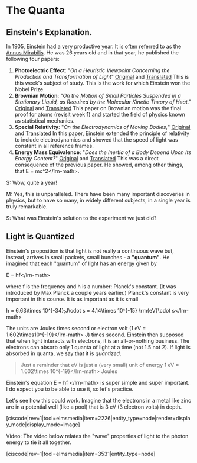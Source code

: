 # The Quanta

## Einstein's Explanation.

In 1905, Einstein had a very productive year. It is often referred to as the [Annus Mirabilis](http://en.wikipedia.org/wiki/Annus_Mirabilis_papers). He was 26 years old and in that year, he published the following four papers:

1. **Photoelectric Effect**: "_On a Heuristic Viewpoint Concerning the Production and Transformation of Light_" [Original](http://www.physik.uni-augsburg.de/annalen/history/einstein-papers/1905_17_132-148.pdf) and [Translated](https://en.wikisource.org/?curid=59468) This is this week's subject of study. This is the work for which Einstein won the Nobel Prize.
2. **Brownian Motion**: _"On the Motion of Small Particles Suspended in a Stationary Liquid, as Required by the Molecular Kinetic Theory of Heat._" [Original](http://www.physik.uni-augsburg.de/annalen/history/einstein-papers/1905_17_549-560.pdf) and [Translated](http://users.physik.fu-berlin.de/~kleinert/files/eins_brownian.pdf) This paper on Brownian motion was the final proof for atoms \(revisit week 1\) and started the field of physics known as statistical mechanics.
3. **Special Relativity**: "_On the Electrodynamics of Moving Bodies,_" [Original](http://wikilivres.ca/wiki/Zur_Elektrodynamik_bewegter_K%C3%B6rper) and [Translated](http://www.fourmilab.ch/etexts/einstein/specrel/www/) In this paper, Einstein extended the principle of relativity to include electrodynamics and showed that the speed of light was constant in all reference frames.
4. **Energy Mass Equivalence**: "_Does the Inertia of a Body Depend Upon Its Energy Content?_" [Original](http://www.physik.uni-augsburg.de/annalen/history/einstein-papers/1905_18_639-641.pdf) and [Translated](http://www.fourmilab.ch/etexts/einstein/E_mc2/www/) This was a direct consequence of the previous paper. He showed, among other things, that E = mc^2&lt;/lrn-math&gt;.

S: Wow, quite a year!

M: Yes, this is unparalleled. There have been many important discoveries in physics, but to have so many, in widely different subjects, in a single year is truly remarkable.

S: What was Einstein's solution to the experiment we just did?

## Light is Quantized

Einstein's proposition is that light is not really a continuous wave but, instead, arrives in small packets, small bunches - a **"quantum"**. He imagined that each "quantum" of light has an energy given by

E = hf&lt;/lrn-math&gt;

where f is the frequency and h is a number: Planck's constant. \(It was introduced by Max Planck a couple years earlier.\) Planck's constant is very important in this course. It is as important as it is small

h = 6.63\times 10^{-34}\;J\cdot s = 4.14\times 10^{-15} \rm{eV}\cdot s&lt;/lrn-math&gt;

The units are Joules times second or electron volt \(1 eV = 1.602\times10^{-19}&lt;/lrn-math&gt; J\) times second. Einstein then supposed that when light interacts with electrons, it is an all-or-nothing business. The electrons can absorb only 1 quanta of light at a time \(not 1.5 not 2\). If light is absorbed in quanta, we say that it is _quantized_.

> Just a reminder that eV is just a \(very small\) unit of energy 1 eV = 1.602\times 10^{-19}&lt;/lrn-math&gt; Joules

Einstein's equation E = hf &lt;/lrn-math&gt; is super simple and super important. I do expect you to be able to use it, so let's practice.

Let's see how this could work. Imagine that the electrons in a metal like zinc are in a potential well \(like a pool\) that is 3 eV \(3 electron volts\) in depth.

\[ciscode\|rev=1\|tool=elmsmedia\|item=2226\|entity\_type=node\|render=display\_mode\|display\_mode=image\]

Video: The video below relates the "wave" properties of light to the photon energy to tie it all together.

\[ciscode\|rev=1\|tool=elmsmedia\|item=3531\|entity\_type=node\]

